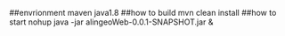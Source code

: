 ##envrionment
maven
java1.8
##how to build
mvn clean install
##how to start
nohup java -jar alingeoWeb-0.0.1-SNAPSHOT.jar &
